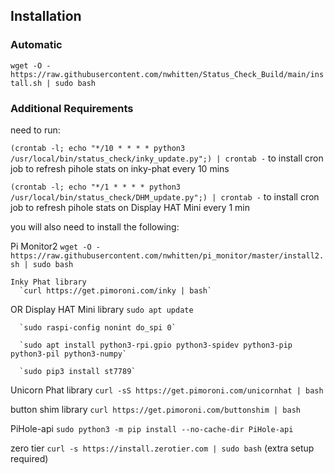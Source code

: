 
## Installation

### Automatic

`wget -O - https://raw.githubusercontent.com/nwhitten/Status_Check_Build/main/install.sh | sudo bash`


### Additional Requirements
need to run:

`(crontab -l; echo "*/10 * * * * python3 /usr/local/bin/status_check/inky_update.py";) | crontab -`
to install cron job to refresh pihole stats on inky-phat every 10 mins


`(crontab -l; echo "*/1 * * * * python3 /usr/local/bin/status_check/DHM_update.py";) | crontab -`
to install cron job to refresh pihole stats on Display HAT Mini every 1 min


you will also need to install the following:

Pi Monitor2
  `wget -O - https://raw.githubusercontent.com/nwhitten/pi_monitor/master/install2.sh | sudo bash`

    Inky Phat library 
      `curl https://get.pimoroni.com/inky | bash`

OR
    Display HAT Mini library
      `sudo apt update`

      `sudo raspi-config nonint do_spi 0`

      `sudo apt install python3-rpi.gpio python3-spidev python3-pip python3-pil python3-numpy`

      `sudo pip3 install st7789`
      

Unicorn Phat library 
    `curl -sS https://get.pimoroni.com/unicornhat | bash`

button shim library
    `curl https://get.pimoroni.com/buttonshim | bash`

PiHole-api
    `sudo python3 -m pip install --no-cache-dir PiHole-api`

zero tier
    `curl -s https://install.zerotier.com | sudo bash` (extra setup required)
